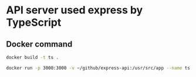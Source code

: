 # API server used express by TypeScript

## Docker command

```bash
docker build -t ts .
```

```bash
docker run -p 3000:3000 -v ~/github/express-api:/usr/src/app --name ts ts
```
